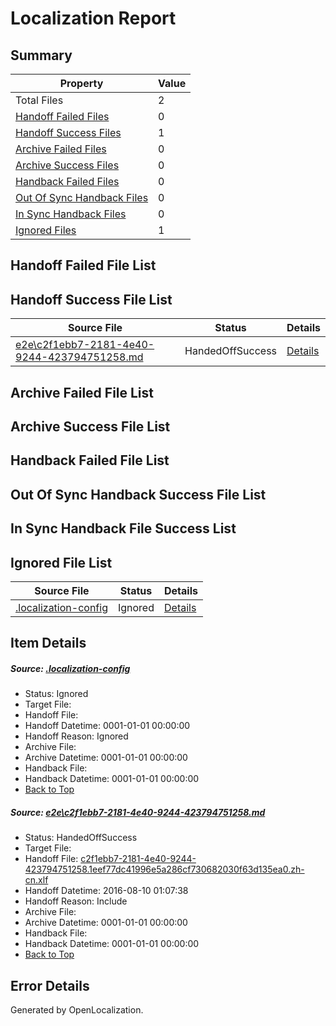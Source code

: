 # <a name='report-top'></a> Localization Report

## Summary
 Property | Value 
 -------- | ----- 
 Total Files | 2
[ Handoff Failed Files ](#handoff-failed-list)| 0
[ Handoff Success Files ](#handoff-success-list)| 1
[ Archive Failed Files ](#archive-failed-list)| 0
[ Archive Success Files ](#archive-success-list)| 0
[ Handback Failed Files ](#handback-failed-list)| 0
[ Out Of Sync Handback Files ](#outofsync-handback-success-list)| 0
[ In Sync Handback Files ](#insync-handback-success-list)| 0
[ Ignored Files ](#ignored-list)| 1

## <a name='handoff-failed-list'></a> Handoff Failed File List

## <a name='handoff-success-list'></a> Handoff Success File List
 Source File | Status | Details 
 ----------- | ------ | ------- 
 [e2e\c2f1ebb7-2181-4e40-9244-423794751258.md](https://github.com/OpenLocalizationTestOrg/oltest/blob/f07b3a7eec82123fa96f0fc2ddb61d8b7a9bcecf/e2e/c2f1ebb7-2181-4e40-9244-423794751258.md) | HandedOffSuccess | [Details](#d7625b44ca8b8bbe2736623f99bc0a8935191a691)

## <a name='archive-failed-list'></a> Archive Failed File List

## <a name='archive-success-list'></a> Archive Success File List

## <a name='handback-failed-list'></a> Handback Failed File List

## <a name='outofsync-handback-success-list'></a> Out Of Sync Handback Success File List

## <a name='insync-handback-success-list'></a> In Sync Handback File Success List

## <a name='ignored-list'></a> Ignored File List
 Source File | Status | Details 
 ----------- | ------ | ------- 
 [.localization-config](https://github.com/OpenLocalizationTestOrg/oltest/blob/f07b3a7eec82123fa96f0fc2ddb61d8b7a9bcecf/.localization-config) | Ignored | [Details](#3d4f252ac210baf56311d7e97dcc2db10974dbd20)

## Item Details
##### <a name='3d4f252ac210baf56311d7e97dcc2db10974dbd20'></a> Source: [.localization-config](https://github.com/OpenLocalizationTestOrg/oltest/blob/f07b3a7eec82123fa96f0fc2ddb61d8b7a9bcecf/.localization-config)
* Status: Ignored
* Target File: 
* Handoff File: 
* Handoff Datetime: 0001-01-01 00:00:00
* Handoff Reason: Ignored
* Archive File: 
* Archive Datetime: 0001-01-01 00:00:00
* Handback File: 
* Handback Datetime: 0001-01-01 00:00:00
* [Back to Top](#report-top)

##### <a name='d7625b44ca8b8bbe2736623f99bc0a8935191a691'></a> Source: [e2e\c2f1ebb7-2181-4e40-9244-423794751258.md](https://github.com/OpenLocalizationTestOrg/oltest/blob/f07b3a7eec82123fa96f0fc2ddb61d8b7a9bcecf/e2e/c2f1ebb7-2181-4e40-9244-423794751258.md)
* Status: HandedOffSuccess
* Target File: 
* Handoff File: [c2f1ebb7-2181-4e40-9244-423794751258.1eef77dc41996e5a286cf730682030f63d135ea0.zh-cn.xlf](https://github.com/OpenLocalizationTestOrg/olhandoff-e2e/blob/626348f3a9e24d34be0308be98ad9eddddc7b856/ol-handoff/OpenLocalizationTestOrg/ol-test-zhcn/ci/ht/c2f1ebb7-2181-4e40-9244-423794751258.1eef77dc41996e5a286cf730682030f63d135ea0.zh-cn.xlf)
* Handoff Datetime: 2016-08-10 01:07:38
* Handoff Reason: Include
* Archive File: 
* Archive Datetime: 0001-01-01 00:00:00
* Handback File: 
* Handback Datetime: 0001-01-01 00:00:00
* [Back to Top](#report-top)


## Error Details

Generated by OpenLocalization.
